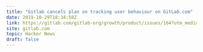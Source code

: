 ```yaml
---
title: "Gitlab cancels plan on tracking user behaviour on GitLab.com"
date: 2019-10-29T18:34:58Z
link: https://gitlab.com/gitlab-org/growth/product/issues/164?utm_medium=RSS&utm_source=hune
site: gitlab.com
topic: Hacker News
draft: false
---
```

